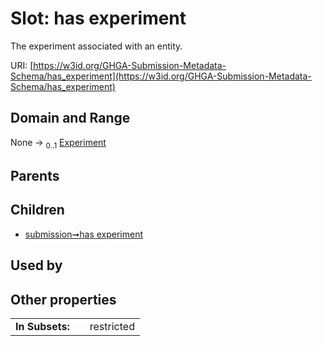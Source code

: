 
# Slot: has experiment


The experiment associated with an entity.

URI: [https://w3id.org/GHGA-Submission-Metadata-Schema/has_experiment](https://w3id.org/GHGA-Submission-Metadata-Schema/has_experiment)


## Domain and Range

None &#8594;  <sub>0..1</sub> [Experiment](Experiment.md)

## Parents


## Children

 *  [submission➞has experiment](submission_has_experiment.md)

## Used by


## Other properties

|  |  |  |
| --- | --- | --- |
| **In Subsets:** | | restricted |

